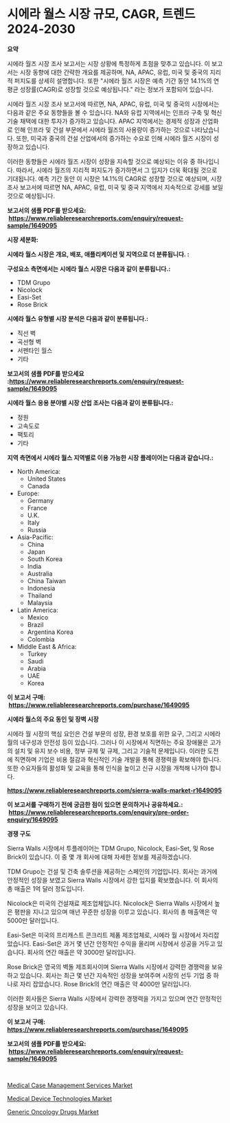 <p><h1>시에라 월스 시장 규모, CAGR, 트렌드 2024-2030</h1></p><p><strong>요약</strong></p>
<p><p>시에라 월즈 시장 조사 보고서는 시장 상황에 특정하게 초점을 맞추고 있습니다. 이 보고서는 시장 동향에 대한 간략한 개요를 제공하며, NA, APAC, 유럽, 미국 및 중국의 지리적 퍼지도를 상세히 설명합니다. 또한 "시에라 월즈 시장은 예측 기간 동안 14.1%의 연평균 성장률(CAGR)로 성장할 것으로 예상됩니다." 라는 정보가 포함되어 있습니다.</p><p>시에라 월즈 시장 조사 보고서에 따르면, NA, APAC, 유럽, 미국 및 중국의 시장에서는 다음과 같은 주요 동향들을 볼 수 있습니다. NA와 유럽 지역에서는 인프라 구축 및 혁신 기술 채택에 대한 투자가 증가하고 있습니다. APAC 지역에서는 경제적 성장과 산업화로 인해 인프라 및 건설 부문에서 시에라 월즈의 사용량이 증가하는 것으로 나타났습니다. 또한, 미국과 중국의 건설 산업에서의 증가하는 수요로 인해 시에라 월즈 시장이 성장하고 있습니다.</p><p>이러한 동향들은 시에라 월즈 시장이 성장을 지속할 것으로 예상되는 이유 중 하나입니다. 따라서, 시에라 월즈의 지리적 퍼지도가 증가하면서 그 입지가 더욱 확대될 것으로 기대됩니다. 예측 기간 동안 이 시장은 14.1%의 CAGR로 성장할 것으로 예상되며, 시장 조사 보고서에 따르면 NA, APAC, 유럽, 미국 및 중국 지역에서 지속적으로 강세를 보일 것으로 예상됩니다.</p></p>
<p><strong>보고서의 샘플 PDF를 받으세요: &nbsp;<a href="https://www.reliableresearchreports.com/enquiry/request-sample/1649095">https://www.reliableresearchreports.com/enquiry/request-sample/1649095</a></strong></p>
<p><strong>시장 세분화:</strong></p>
<p><strong> 시에라 월스 시장은 개요, 배포, 애플리케이션 및 지역으로 더 분류됩니다. :</strong></p>
<p><strong>구성요소 측면에서는 시에라 월스 시장은 다음과 같이 분류됩니다.:</strong></p>
<p><ul><li>TDM Grupo</li><li>Nicolock</li><li>Easi-Set</li><li>Rose Brick</li></ul></p>
<p><strong> 시에라 월스 유형별 시장 분석은 다음과 같이 분류됩니다.:</strong></p>
<p><ul><li>직선 벽</li><li>곡선형 벽</li><li>서펜타인 월스</li><li>기타</li></ul></p>
<p><strong>보고서의 샘플 PDF를 받으세요 :<a href="https://www.reliableresearchreports.com/enquiry/request-sample/1649095">https://www.reliableresearchreports.com/enquiry/request-sample/1649095</a></strong></p>
<p><strong> 시에라 월스 응용 분야별 시장 산업 조사는 다음과 같이 분류됩니다.:</strong></p>
<p><ul><li>정원</li><li>고속도로</li><li>팩토리</li><li>기타</li></ul></p>
<p><strong>지역 측면에서 시에라 월스 지역별로 이용 가능한 시장 플레이어는 다음과 같습니다.:</strong></p>
<p><ul>
    <li>
        North America:
        <ul>
            <li>United States</li>
            <li>Canada</li>
        </ul>
    </li>
    <li>
        Europe:
        <ul>
            <li>Germany</li>
            <li>France</li>
            <li>U.K.</li>
            <li>Italy</li>
            <li>Russia</li>
        </ul>
    </li>
    <li>
        Asia-Pacific:
        <ul>
            <li>China</li>
            <li>Japan</li>
            <li>South Korea</li>
            <li>India</li>
            <li>Australia</li>
            <li>China Taiwan</li>
            <li>Indonesia</li>
            <li>Thailand</li>
            <li>Malaysia</li>
        </ul>
    </li>
    <li>
        Latin America:
        <ul>
            <li>Mexico</li>
            <li>Brazil</li>
            <li>Argentina Korea</li>
            <li>Colombia</li>
        </ul>
    </li>
    <li>
        Middle East & Africa:
        <ul>
            <li>Turkey</li>
            <li>Saudi</li>
            <li>Arabia</li>
            <li>UAE</li>
            <li>Korea</li>
        </ul>
    </li>
    </ul></p>
<p><strong>이 보고서 구매: &nbsp;<a href="https://www.reliableresearchreports.com/purchase/1649095">https://www.reliableresearchreports.com/purchase/1649095</a></strong></p>
<p><strong>시에라 월스의 주요 동인 및 장벽 시장</strong></p>
<p><p>시에라 월 시장의 핵심 요인은 건설 부문의 성장, 환경 보호를 위한 요구, 그리고 시에라 월의 내구성과 안전성 등이 있습니다. 그러나 이 시장에서 직면하는 주요 장애물은 고가의 설치 및 유지 보수 비용, 정부 규제 및 규제, 그리고 기술적 문제입니다. 이러한 도전에 직면하며 기업은 비용 절감과 혁신적인 기술 개발을 통해 경쟁력을 확보해야 합니다. 또한 수요자들의 활성화 및 교육을 통해 인식을 높이고 신규 시장을 개척해 나가야 합니다.</p></p>
<p><strong><a href="https://www.reliableresearchreports.com/sierra-walls-market-r1649095">https://www.reliableresearchreports.com/sierra-walls-market-r1649095</a></strong></p>
<p><strong>이 보고서를 구매하기 전에 궁금한 점이 있으면 문의하거나 공유하세요.: &nbsp;<a href="https://www.reliableresearchreports.com/enquiry/pre-order-enquiry/1649095">https://www.reliableresearchreports.com/enquiry/pre-order-enquiry/1649095</a></strong></p>
<p><strong>경쟁 구도</strong></p>
<p><p>Sierra Walls 시장에서 투플레이어는 TDM Grupo, Nicolock, Easi-Set, 및 Rose Brick이 있습니다. 이 중 몇 개 회사에 대해 자세한 정보를 제공하겠습니다.</p><p>TDM Grupo는 건설 및 건축 솔루션을 제공하는 스페인의 기업입니다. 회사는 과거에 안정적인 성장을 보였고 Sierra Walls 시장에서 강한 입지를 확보했습니다. 이 회사의 총 매출은 1억 달러 정도입니다.</p><p>Nicolock은 미국의 건설재료 제조업체입니다. Nicolock은 Sierra Walls 시장에서 높은 평판을 지니고 있으며 매년 꾸준한 성장을 이루고 있습니다. 회사의 총 매출액은 약 5000만 달러입니다.</p><p>Easi-Set은 미국의 프리캐스트 콘크리트 제품 제조업체로, 시에라 월 시장에서 자리잡았습니다. Easi-Set은 과거 몇 년간 안정적인 수익을 올리며 시장에서 성공을 거두고 있습니다. 회사의 연간 매출은 약 3000만 달러입니다.</p><p>Rose Brick은 영국의 벽돌 제조회사이며 Sierra Walls 시장에서 강력한 경쟁력을 보유하고 있습니다. 회사는 최근 몇 년간 지속적인 성장을 보여주며 시장의 선두 기업 중 하나로 자리 잡았습니다. Rose Brick의 연간 매출은 약 4000만 달러입니다.</p><p>이러한 회사들은 Sierra Walls 시장에서 강력한 경쟁력을 가지고 있으며 연간 안정적인 성장을 보이고 있습니다.</p></p>
<p><strong>이 보고서 구매: &nbsp; <a href="https://www.reliableresearchreports.com/purchase/1649095">https://www.reliableresearchreports.com/purchase/1649095</a></strong></p>
<p><strong>보고서의 샘플 PDF를 받으세요: &nbsp;<a href="https://www.reliableresearchreports.com/enquiry/request-sample/1649095">https://www.reliableresearchreports.com/enquiry/request-sample/1649095</a></strong><strong></strong></p>
<p>&nbsp;</p>
<p><p><a href="https://florentine-yuzu-f42.notion.site/Medical-Case-Management-Services-Market-Research-Report-Its-History-and-Forecast-2024-to-2031-ef459bb6436844da848446afb67fdbce">Medical Case Management Services Market</a></p><p><a href="https://fuschia-pecorino-a6d.notion.site/Medical-Device-Technologies-Market-Trends-and-Market-Analysis-forecasted-for-period-2024-2031-663ce04db9cd46bfb34315c859233779">Medical Device Technologies Market</a></p><p><a href="https://changeable-paste-463.notion.site/Generic-Oncology-Drugs-Market-The-Key-To-Successful-Business-Strategy-Forecast-Till-2031-0657ae7a63354a8c947c2127e9e7f435">Generic Oncology Drugs Market</a></p></p>